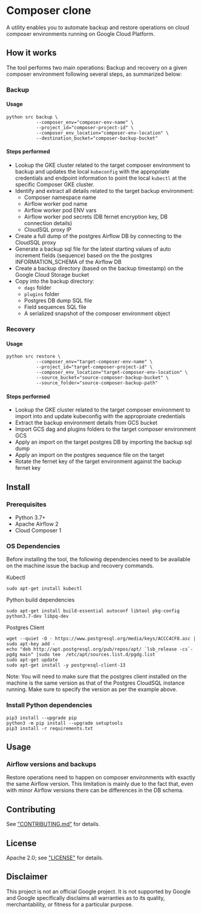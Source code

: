 # Composer clone
A utility enables you to automate backup and restore operations on cloud composer environments running on Google Cloud Platform.

## How it works
The tool performs two main operations: Backup and recovery on a given composer environment following several steps, as summarized below:

### Backup
#### Usage
```
python src backup \
           --composer_env="composer-env-name" \
           --project_id="composer-project-id" \
           --composer_env_location="composer-env-location" \
           --destination_bucket="composer-backup-bucket"
```
#### Steps performed
- Lookup the GKE cluster related to the target composer environment to backup and updates the local `kubeconfig` with the appropriate credentials and endpoint information to point the local `kubectl` at the specific Composer GKE cluster.
- Identify and extract all details related to the target backup environment:
    - Composer namespace name
    - Airflow worker pod name
    - Airflow worker pod ENV vars
    - Airflow worker pod secrets (DB fernet encryption key, DB connection details)
    - CloudSQL proxy IP
- Create a full dump of the postgres Airflow DB by connecting to the CloudSQL proxy
- Generate a backup sql file for the latest starting values of auto increment fields (sequence) based on the the postgres INFORMATION_SCHEMA of the Airflow DB
- Create a backup directory (based on the backup timestamp) on the Google Cloud Storage bucket
- Copy into the backup directory:
  - `dags` folder
  - `plugins` folder
  - Postgres DB dump SQL file
  - Field sequences SQL file
  - A serialized snapshot of the composer environment object

### Recovery
#### Usage
```
python src restore \
           --composer_env="target-composer-env-name" \
           --project_id="target-composer-project-id" \
           --composer_env_location="target-composer-env-location" \
           --source_bucket="source-composer-backup-bucket" \
           --source_folder="source-composer-backup-path"
```
#### Steps performed
- Lookup the GKE cluster related to the target composer environment to import into and update kubeconfig with the approproiate credentials
- Extract the backup environment details from GCS bucket
- Import GCS dag and plugins folders to the target composer environment GCS
- Apply an import on the target postgres DB by importing the backup sql dump
- Apply an import on the postgres sequence file on the target
- Rotate the fernet key of the target environment against the backup fernet key

## Install
### Prerequisites
- Python 3.7+
- Apache Airflow 2
- Cloud Composer 1

### OS Dependencies
Before installing the tool, the following dependencies need to be available on the machine issue the backup and recovery commands.

Kubectl 
```
sudo apt-get install kubectl
```

Python build dependencies
```
sudo apt-get install build-essential autoconf libtool pkg-config python3.7-dev libpq-dev
```

Postgres Client
```
wget --quiet -O - https://www.postgresql.org/media/keys/ACCC4CF8.asc | sudo apt-key add -
echo "deb http://apt.postgresql.org/pub/repos/apt/ `lsb_release -cs`-pgdg main" |sudo tee  /etc/apt/sources.list.d/pgdg.list
sudo apt-get update
sudo apt-get install -y postgresql-client-13
```

Note: You will need to make sure that the postgres client installed on the machine is the same version as that of the Postgres CloudSQL instance running. Make sure to specify the version as per the example above.

### Install Python dependencies
```
pip3 install --upgrade pip
python3 -m pip install --upgrade setuptools
pip3 install -r requirements.txt
```
## Usage
### Airflow versions and backups
Restore operations need to happen on composer environments with exactly the same Airflow version. This limitation is mainly due to the fact that, even with minor Airflow versions there can be differences in the DB schema.

## Contributing
See ["CONTRIBUTING.md"](docs/contributing.md) for details.

## License
Apache 2.0; see ["LICENSE"](LICENSE) for details.

## Disclaimer
This project is not an official Google project. It is not supported by
Google and Google specifically disclaims all warranties as to its quality,
merchantability, or fitness for a particular purpose.
